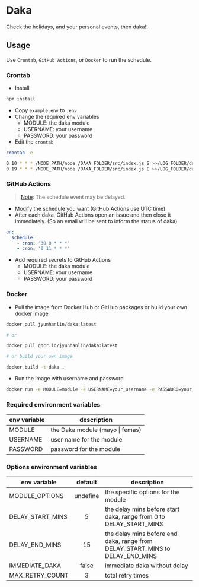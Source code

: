 # Daka

Check the holidays, and your personal events, then daka!!

## Usage

Use `Crontab`, `GitHub Actions`, or `Docker` to run the schedule.

### Crontab

- Install

```bash
npm install
```

- Copy `example.env` to `.env`
- Change the required env variables
  - MODULE: the daka module
  - USERNAME: your username
  - PASSWORD: your password
- Edit the `crontab`

```bash
crontab -e

0 10 * * * /NODE_PATH/node /DAKA_FOLDER/src/index.js S >>/LOG_FOLDER/daka.log 2>&1
0 19 * * * /NODE_PATH/node /DAKA_FOLDER/src/index.js E >>/LOG_FOLDER/daka.log 2>&1
```

### GitHub Actions

> [Note](https://docs.github.com/en/actions/using-workflows/events-that-trigger-workflows#schedule): The schedule event may be delayed.

- Modify the schedule you want (GitHub Actions use UTC time)
- After each daka, GitHub Actions open an issue and then close it immediately. (So an email will be sent to inform the status of daka)

```yaml
on:
  schedule:
    - cron: '30 0 * * *'
    - cron: '0 11 * * *'
```

- Add required secrets to GitHub Actions
  - MODULE: the daka module
  - USERNAME: your username
  - PASSWORD: your password

### Docker

- Pull the image from Docker Hub or GitHub packages or build your own docker image

```bash
docker pull jyunhanlin/daka:latest

# or

docker pull ghcr.io/jyunhanlin/daka:latest

# or build your own image

docker build -t daka .
```

- Run the image with username and password

```bash
docker run -e MODULE=module -e USERNAME=your_username -e PASSWORD=your_password DAKA_IMAGE
```

### Required environment variables

| env variable | description                     |
| ------------ | ------------------------------- |
| MODULE       | the Daka module (mayo \| femas) |
| USERNAME     | user name for the module        |
| PASSWORD     | password for the module         |

### Options environment variables

| env variable     | default  | description                                                                   |
| ---------------- | :------: | ----------------------------------------------------------------------------- |
| MODULE_OPTIONS   | undefine | the specific options for the module                                           |
| DELAY_START_MINS |    5     | the delay mins before start daka, range from 0 to DELAY_START_MINS            |
| DELAY_END_MINS   |    15    | the delay mins before end daka, range from DELAY_START_MINS to DELAY_END_MINS |
| IMMEDIATE_DAKA   |  false   | immediate daka without delay                                                  |
| MAX_RETRY_COUNT  |    3     | total retry times                                                             |
